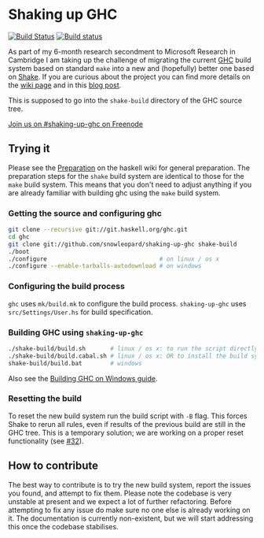 Shaking up GHC
==============

[![Build Status](https://travis-ci.org/snowleopard/shaking-up-ghc.svg)](https://travis-ci.org/snowleopard/shaking-up-ghc) [![Build status](https://ci.appveyor.com/api/projects/status/9er74sbnrkco98gb?svg=true&pendingText=Windows&passingText=Windows&failingText=Windows)](https://ci.appveyor.com/project/snowleopard/shaking-up-ghc)


As part of my 6-month research secondment to Microsoft Research in Cambridge
I am taking up the challenge of migrating the current [GHC][ghc] build system
based on standard `make` into a new and (hopefully) better one based on
[Shake][shake]. If you are curious about the project you can find more details
on the [wiki page][ghc-shake-wiki] and in this [blog post][shake-blog-post].

This is supposed to go into the `shake-build` directory of the GHC source tree.

[Join us on #shaking-up-ghc on Freenode](irc://chat.freenode.net/#shaking-up-ghc)

Trying it
---------

Please see the [Preparation][ghc-preparation] on the haskell wiki
for general preparation. The preparation steps for the `shake` build system are
identical to those for the `make` build system. This means that you don't need
to adjust anything if you are already familiar with building ghc using the `make`
build system.

### Getting the source and configuring ghc

```bash
git clone --recursive git://git.haskell.org/ghc.git
cd ghc
git clone git://github.com/snowleopard/shaking-up-ghc shake-build
./boot
./configure                                # on linux / os x
./configure --enable-tarballs-autodownload # on windows
```

### Configuring the build process

`ghc` uses `mk/build.mk` to configure the build process. `shaking-up-ghc`
uses `src/Settings/User.hs` for build specification.

### Building GHC using `shaking-up-ghc`

```bash
./shake-build/build.sh       # linux / os x: to run the script directly. You'll need to have `shake` installed globally.
./shake-build/build.cabal.sh # linux / os x: OR to install the build system in a Cabal sandbox and then run it.
shake-build/build.bat        # windows
```

Also see the [Building GHC on Windows guide][ghc-windows-building-guide].

### Resetting the build

To reset the new build system run the build script with `-B` flag. This forces Shake to rerun all rules, even if results of the previous build are still in the GHC tree. This is a temporary solution; we are working on a proper reset functionality (see [#32](https://github.com/snowleopard/shaking-up-ghc/issues/32)).


How to contribute
-----------------

The best way to contribute is to try the new build system, report the issues
you found, and attempt to fix them. Please note the codebase is very unstable
at present and we expect a lot of further refactoring. Before attempting to
fix any issue do make sure no one else is already working on it. The
documentation is currently non-existent, but we will start addressing this
once the codebase stabilises.


[ghc-shake-wiki]: https://ghc.haskell.org/trac/ghc/wiki/Building/Shake
[ghc-preparation]: https://ghc.haskell.org/trac/ghc/wiki/Building/Preparation
[ghc-windows-building-guide]: https://ghc.haskell.org/trac/ghc/wiki/Building/Preparation/Windows
[ghc]: https://en.wikipedia.org/wiki/Glasgow_Haskell_Compiler
[shake-blog-post]: https://blogs.ncl.ac.uk/andreymokhov/shaking-up-ghc
[shake]: https://github.com/ndmitchell/shake/blob/master/README.md
